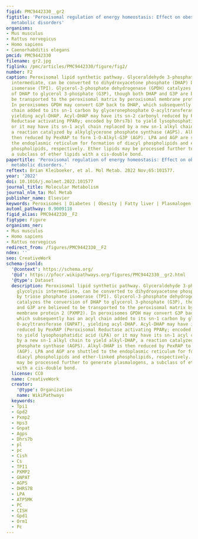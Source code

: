 ```yaml
---
figid: PMC9442330__gr2
figtitle: 'Peroxisomal regulation of energy homeostasis: Effect on obesity and related
  metabolic disorders'
organisms:
- Mus musculus
- Rattus norvegicus
- Homo sapiens
- Caenorhabditis elegans
pmcid: PMC9442330
filename: gr2.jpg
figlink: /pmc/articles/PMC9442330/figure/fig2/
number: F2
caption: Peroxisomal lipid synthetic pathway. Glyceraldehyde 3-phosphate, a glycolysis
  intermediate, can be converted to dihydroxyacetone phosphate (DHAP) by triose phosphate
  isomerase (TPI). Glycerol-3-phosphate dehydrogenase (GPDH) catalyzes the conversion
  of DHAP to glycerol 3-phosphate (G3P), though both DHAP and G3P are believed to
  be transported to the peroxisomal matrix by peroxisomal membrane protein 2 (PXMP2).
  In peroxisomes GPDH may convert G3P back to DHAP, which subsequently has an acyl
  chain added to its sn-1 carbon by glyceronephosphate O-acyltransferase (GNPAT),
  yielding acyl-DHAP. Acyl-DHAP may have its sn-2 carbonyl reduced by PexRAP (Peroxisomal
  Reductase activating PPARγ; encoded by Dhrs7b) to yield lysophosphatidic acid (LPA)
  or it may have its sn-1 acyl chain replaced by a new sn-1 alkyl chain to yield alkyl-DHAP,
  a reaction catalyzed by alkylglycerone phosphate synthase (AGPS). Alkyl-DHAP is
  then reduced by PexRAP to form 1-O-Alkyl-G3P (AGP). LPA and AGP are shuttled to
  the endoplasmic reticulum for formation of diacyl phospholipids and ether-linked
  phospholipids, respectively. Ether lipids may be processed further to generate plasmalogens,
  a subclass of ether lipids with a cis-double bond.
papertitle: 'Peroxisomal regulation of energy homeostasis: Effect on obesity and related
  metabolic disorders.'
reftext: Brian Kleiboeker, et al. Mol Metab. 2022 Nov;65:101577.
year: '2022'
doi: 10.1016/j.molmet.2022.101577
journal_title: Molecular Metabolism
journal_nlm_ta: Mol Metab
publisher_name: Elsevier
keywords: Peroxisomes | Diabetes | Obesity | Fatty liver | Plasmalogen | Lipid metabolism
automl_pathway: 0.9009118
figid_alias: PMC9442330__F2
figtype: Figure
organisms_ner:
- Mus musculus
- Homo sapiens
- Rattus norvegicus
redirect_from: /figures/PMC9442330__F2
ndex: ''
seo: CreativeWork
schema-jsonld:
  '@context': https://schema.org/
  '@id': https://pfocr.wikipathways.org/figures/PMC9442330__gr2.html
  '@type': Dataset
  description: Peroxisomal lipid synthetic pathway. Glyceraldehyde 3-phosphate, a
    glycolysis intermediate, can be converted to dihydroxyacetone phosphate (DHAP)
    by triose phosphate isomerase (TPI). Glycerol-3-phosphate dehydrogenase (GPDH)
    catalyzes the conversion of DHAP to glycerol 3-phosphate (G3P), though both DHAP
    and G3P are believed to be transported to the peroxisomal matrix by peroxisomal
    membrane protein 2 (PXMP2). In peroxisomes GPDH may convert G3P back to DHAP,
    which subsequently has an acyl chain added to its sn-1 carbon by glyceronephosphate
    O-acyltransferase (GNPAT), yielding acyl-DHAP. Acyl-DHAP may have its sn-2 carbonyl
    reduced by PexRAP (Peroxisomal Reductase activating PPARγ; encoded by Dhrs7b)
    to yield lysophosphatidic acid (LPA) or it may have its sn-1 acyl chain replaced
    by a new sn-1 alkyl chain to yield alkyl-DHAP, a reaction catalyzed by alkylglycerone
    phosphate synthase (AGPS). Alkyl-DHAP is then reduced by PexRAP to form 1-O-Alkyl-G3P
    (AGP). LPA and AGP are shuttled to the endoplasmic reticulum for formation of
    diacyl phospholipids and ether-linked phospholipids, respectively. Ether lipids
    may be processed further to generate plasmalogens, a subclass of ether lipids
    with a cis-double bond.
  license: CC0
  name: CreativeWork
  creator:
    '@type': Organization
    name: WikiPathways
  keywords:
  - Tpi1
  - Gpd2
  - Pxmp2
  - Hps3
  - Gnpat
  - Agps
  - Dhrs7b
  - pl
  - pc
  - Cish
  - Cs
  - TPI1
  - PXMP2
  - GNPAT
  - AGPS
  - DHRS7B
  - LPA
  - ATP5MK
  - PC
  - CISH
  - Gpd1
  - Orm1
  - Pc
---
```

